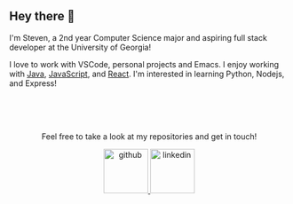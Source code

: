 ## Hey there 👋

I'm Steven, a 2nd year Computer Science major and aspiring full stack developer at the University of Georgia!

I love to work with VSCode, personal projects and Emacs. I enjoy working with [Java](https://www.java.com),
[JavaScript](https://www.javascript.com), and [React](https://reactjs.org). I'm interested in learning Python, Nodejs, and Express!






<div align="center">
    </br>
    </br>
    </br>
    <p>Feel free to take a look at my repositories and get in touch!</p>
  <a href="https://www.github.com/tran-steven">
  <img
    src="https://github.githubassets.com/images/modules/logos_page/GitHub-Mark.png"
    alt="github"
       width="80"
       height="80"
  />
      </a>
    <a href="https://www.linkedin.com/in/steven-tran-26735b206">
      <img
    src="https://cdn-icons-png.flaticon.com/512/174/174857.png"
    alt="linkedin"
       width="80"
       height="80"
  />
  </a>
</div>
